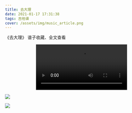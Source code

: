 ```yaml
---
title: 去大理
date: 2021-01-17 17:31:38
tags: 吉他谱
cover: /assets/img/music_article.png
---
```


《去大理》
谱子收藏、全文查看<!--more-->

<video src="https://files.yournotes.cn/vedio/%E5%8E%BB%E5%A4%A7%E7%90%86.mp4
" controls="controls" autoplay="autoplay" style="max-width:100%;display:block;margin-left:auto;margin-right:auto;">您的浏览器不支持视频标签</video>

![](https://gitee.com/Jasper-zh/blogImage/raw/master/%E5%8E%BB%E5%A4%A7%E7%90%86%EF%BC%88%E5%90%89%E4%BB%96%E8%B0%B1%EF%BC%89/1.jpg)

![](https://gitee.com/Jasper-zh/blogImage/raw/master/%E5%8E%BB%E5%A4%A7%E7%90%86%EF%BC%88%E5%90%89%E4%BB%96%E8%B0%B1%EF%BC%89/2.jpg)